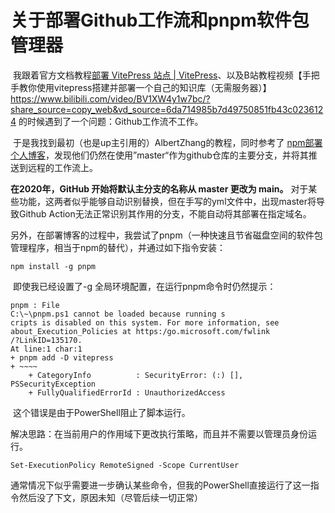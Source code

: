 
# 关于部署Github工作流和pnpm软件包管理器



​	我跟着官方文档教程[部署 VitePress 站点 | VitePress](https://vitepress.dev/zh/guide/deploy)、以及B站教程视频【手把手教你使用vitepress搭建并部署一个自己的知识库（无需服务器）】 https://www.bilibili.com/video/BV1XW4y1w7bc/?share_source=copy_web&vd_source=6da714985b7d49750851fb43c0236124
    的时候遇到了一个问题：Github工作流不工作。

​	于是我找到最初（也是up主引用的）AlbertZhang的教程，同时参考了 <a href="https://helloahao096.github.io/helloahao/posts/GitHub Action一键部署个人博客.html">npm部署个人博客</a>，发现他们仍然在使用”master“作为github仓库的主要分支，并将其推送到远程的工作流上。

​**在2020年，GitHub 开始将默认主分支的名称从 master 更改为 main。** 对于某些功能，这两者似乎能够自动识别替换，但在手写的yml文件中，出现master将导致Github Action无法正常识别其作用的分支，不能自动将其部署在指定域名。

​	另外，在部署博客的过程中，我尝试了pnpm（一种快速且节省磁盘空间的软件包管理程序，相当于npm的替代），并通过如下指令安装：

```
npm install -g pnpm
```

​	即使我已经设置了-g 全局环境配置，在运行pnpm命令时仍然提示：

```
pnpm : File 
C:\~\pnpm.ps1 cannot be loaded because running s
cripts is disabled on this system. For more information, see about_Execution_Policies at https:/go.microsoft.com/fwlink
/?LinkID=135170.
At line:1 char:1
+ pnpm add -D vitepress
+ ~~~~
    + CategoryInfo          : SecurityError: (:) [], PSSecurityException
    + FullyQualifiedErrorId : UnauthorizedAccess
```

​	这个错误是由于PowerShell阻止了脚本运行。

​	解决思路：在当前用户的作用域下更改执行策略，而且并不需要以管理员身份运行。

```
Set-ExecutionPolicy RemoteSigned -Scope CurrentUser

```

​	通常情况下似乎需要进一步确认某些命令，但我的PowerShell直接运行了这一指令然后没了下文，原因未知（尽管后续一切正常）
  
